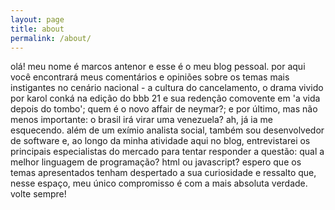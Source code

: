 ```yaml
---
layout: page
title: about
permalink: /about/
---
```


olá! meu nome é marcos antenor e esse é o meu blog pessoal. por aqui você encontrará meus comentários e opiniões sobre os temas mais instigantes no cenário nacional - a cultura do cancelamento, o drama vivido por karol conká na edição do bbb 21 e sua redenção comovente em 'a vida depois do tombo'; quem é o novo affair de neymar?; e por último, mas não menos importante: o brasil irá virar uma venezuela? ah, já ia me esquecendo. além de um exímio analista social, também sou desenvolvedor de software e, ao longo da minha atividade aqui no blog, entrevistarei os principais especialistas do mercado para tentar responder a questão: qual a melhor linguagem de programação? html ou javascript? espero que os temas apresentados tenham despertado a sua curiosidade e ressalto que, nesse espaço, meu único compromisso é com a mais absoluta verdade. volte sempre!